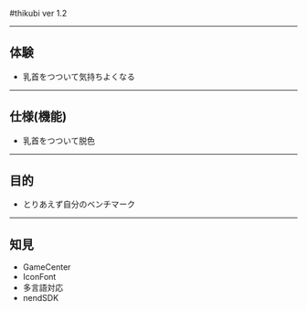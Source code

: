 #thikubi ver 1.2


-------------------------
体験
-------------------------
* 乳首をつついて気持ちよくなる


-------------------------
仕様(機能)
-------------------------
* 乳首をつついて脱色


-------------------------
目的
-------------------------
* とりあえず自分のベンチマーク


-------------------------
知見
-------------------------
* GameCenter
* IconFont
* 多言語対応
* nendSDK
